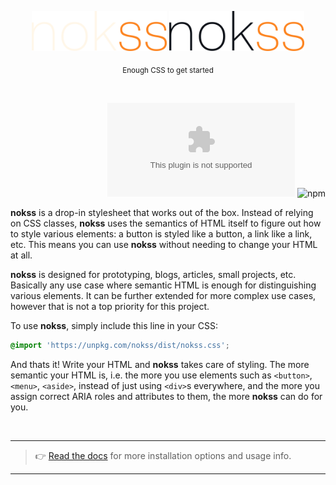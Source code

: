<br><br>

<div align="center">

<img src="logo-dark.svg#gh-dark-mode-only" height="64px"/>
<img src="logo-light.svg#gh-light-mode-only" height="64px"/>

<sub>Enough CSS to get started</sub>

<br>

</div>

<div align="right">

![GitHub file size in bytes on a specified ref (branch/commit/tag)](https://img.shields.io/github/size/loreanvictor/nokss/nokss.css.gz?branch=gh-pages&color=black&label=%20&style=flat-square)
![npm](https://img.shields.io/npm/v/nokss?label=%20&style=flat-square)

</div>

**nokss** is a drop-in stylesheet that works out of the box. Instead of relying on CSS classes, **nokss** uses the semantics of HTML itself to figure out how to style various elements: a button is styled like a button, a link like a link, etc. This means you can use **nokss** without needing to change your HTML at all.

**nokss** is designed for prototyping, blogs, articles, small projects, etc. Basically any use case where semantic HTML is enough for distinguishing various elements. It can be further extended for more complex use cases, however that is not a top priority for this project.

To use **nokss**, simply include this line in your CSS:

```css
@import 'https://unpkg.com/nokss/dist/nokss.css';
```

And thats it! Write your HTML and **nokss** takes care of styling. The more semantic your HTML is, i.e. the more you use elements such as `<button>`, `<menu>`, `<aside>`, instead of just using `<div>`s everywhere, and the more you assign correct ARIA roles and attributes to them, the more **nokss** can do for you.

<br>

---

> 👉 [Read the docs](https://loreanvictor.github.io/nokss/) for more installation options and usage info.

---

<br>

